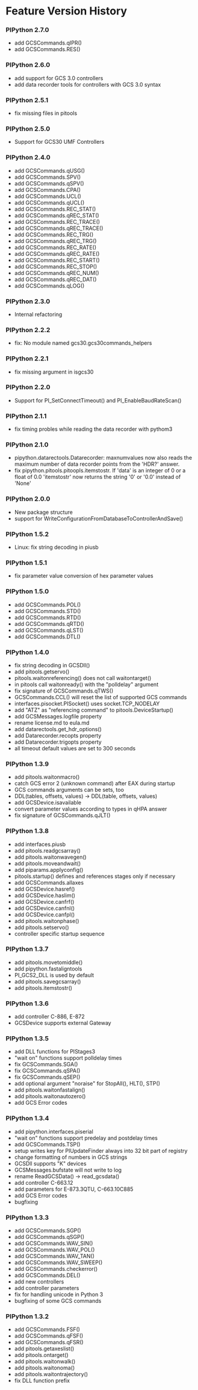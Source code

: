 # Feature Version History


### PIPython 2.7.0
- add GCSCommands.qIPR()
- add GCSCommands.RES()


### PIPython 2.6.0
- add support for GCS 3.0 controllers
- add data recorder tools for controllers with GCS 3.0 syntax 


### PIPython 2.5.1
- fix missing files in pitools


### PIPython 2.5.0
- Support for GCS30 UMF Controllers


### PIPython 2.4.0
- add GCSCommands.qUSG()
- add GCSCommands.SPV()
- add GCSCommands.qSPV()
- add GCSCommands.CPA()
- add GCSCommands.UCL()
- add GCSCommands.qUCL()
- add GCSCommands.REC_STAT()
- add GCSCommands.qREC_STAT()
- add GCSCommands.REC_TRACE()
- add GCSCommands.qREC_TRACE()
- add GCSCommands.REC_TRG()
- add GCSCommands.qREC_TRG()
- add GCSCommands.REC_RATE()
- add GCSCommands.qREC_RATE()
- add GCSCommands.REC_START()
- add GCSCommands.REC_STOP()
- add GCSCommands.qREC_NUM()
- add GCSCommands.qREC_DAT()
- add GCSCommands.qLOG()


### PIPython 2.3.0
- Internal refactoring


### PIPython 2.2.2
- fix: No module named gcs30.gcs30commands_helpers


### PIPython 2.2.1
- fix missing argument in isgcs30


### PIPython 2.2.0
- Support for PI_SetConnectTimeout() and PI_EnableBaudRateScan()


### PIPython 2.1.1
- fix timing probles while reading the data recorder with pythom3


### PIPython 2.1.0
- pipython.datarectools.Datarecorder: maxnumvalues now also reads the maximum number 
  of data recorder points from the 'HDR?' answer.
- fix pipython.pitools.pitoopls.itemstostr. If 'data' is an integer of 0 or a float of 0.0 
  'itemstostr' now returns the string '0' or '0.0' instead of 'None'


### PIPython 2.0.0
- New package structure
- support for WriteConfigurationFromDatabaseToControllerAndSave()


### PIPython 1.5.2
- Linux: fix string decoding in piusb


### PIPython 1.5.1
- fix parameter value conversion of hex parameter values


### PIPython 1.5.0
- add GCSCommands.POL()
- add GCSCommands.STD()
- add GCSCommands.RTD()
- add GCSCommands.qRTD()
- add GCSCommands.qLST()
- add GCSCommands.DTL()


### PIPython 1.4.0

- fix string decoding in GCSDll()
- add pitools.getservo()
- pitools.waitonreferencing() does not call waitontarget()
- in pitools call waitonready() with the "polldelay" argument
- fix signature of GCSCommands.qTWS()
- GCSCommands.CCL() will reset the list of supported GCS commands
- interfaces.pisocket.PISocket() uses socket.TCP_NODELAY
- add "ATZ" as "referencing command" to pitools.DeviceStartup()
- add GCSMessages.logfile property
- rename license.md to eula.md
- add datarectools.get_hdr_options()
- add Datarecorder.recopts property
- add Datarecorder.trigopts property
- all timeout default values are set to 300 seconds


### PIPython 1.3.9

- add pitools.waitonmacro()
- catch GCS error 2 (unknown command) after EAX during startup
- GCS commands arguments can be sets, too
- DDL(tables, offsets, values) -> DDL(table, offsets, values)
- add GCSDevice.isavailable
- convert parameter values according to types in qHPA answer
- fix signature of GCSCommands.qJLT()


### PIPython 1.3.8

- add interfaces.piusb
- add pitools.readgcsarray()
- add pitools.waitonwavegen()
- add pitools.moveandwait()
- add piparams.applyconfig()
- pitools.startup() defines and references stages only if necessary
- add GCSCommands.allaxes
- add GCSDevice.hasref()
- add GCSDevice.haslim()
- add GCSDevice.canfrf()
- add GCSDevice.canfnl()
- add GCSDevice.canfpl()
- add pitools.waitonphase()
- add pitools.setservo()
- controller specific startup sequence


### PIPython 1.3.7

- add pitools.movetomiddle()
- add pipython.fastaligntools
- PI_GCS2_DLL is used by default
- add pitools.savegcsarray()
- add pitools.itemstostr()


### PIPython 1.3.6

- add controller C-886, E-872
- GCSDevice supports external Gateway


### PIPython 1.3.5

- add DLL functions for PIStages3
- "wait on" functions support polldelay times
- fix GCSCommands.SGA()
- fix GCSCommands.qSPA()
- fix GCSCommands.qSEP()
- add optional argument "noraise" for StopAll(), HLT(), STP()
- add pitools.waitonfastalign()
- add pitools.waitonautozero()
- add GCS Error codes


### PIPython 1.3.4

- add pipython.interfaces.piserial
- "wait on" functions support predelay and postdelay times
- add GCSCommands.TSP()
- setup writes key for PIUpdateFinder always into 32 bit part of registry
- change formatting of numbers in GCS strings
- GCSDll supports "K" devices
- GCSMessages.bufstate will not write to log
- rename ReadGCSData() -> read_gcsdata()
- add controller C-663.12
- add parameters for E-873.3QTU, C-663.10C885
- add GCS Error codes
- bugfixing


### PIPython 1.3.3

- add GCSCommands.SGP()
- add GCSCommands.qSGP()
- add GCSCommands.WAV_SIN()
- add GCSCommands.WAV_POL()
- add GCSCommands.WAV_TAN()
- add GCSCommands.WAV_SWEEP()
- add GCSCommands.checkerror()
- add GCSCommands.DEL()
- add new controllers
- add controller parameters
- fix for handling unicode in Python 3
- bugfixing of some GCS commands


### PIPython 1.3.2

- add GCSCommands.FSF()
- add GCSCommands.qFSF()
- add GCSCommands.qFSR()
- add pitools.getaxeslist()
- add pitools.ontarget()
- add pitools.waitonwalk()
- add pitools.waitonoma()
- add pitools.waitontrajectory()
- fix DLL function prefix
